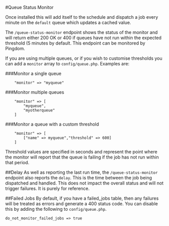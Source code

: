 #Queue Status Monitor

Once installed this will add itself to the schedule and dispatch a job
every minute on the `default` queue which updates a cached value.

The `/queue-status-monitor` endpoint shows the status of the monitor and
will return either 200 OK or 400 if queues have not run within the
expected threshold (5 minutes by default. This endpoint can be
monitored by Pingdom.

If you are using multiple queues, or if you wish to customise thresholds
you can add a `monitor` array to `config/queue.php`. Examples are:


###Monitor a single queue

```
    "monitor" => "myqueue"
```

###Monitor multiple queues

```
    "monitor" => [
        "myqueue",
        "myotherqueue"
    ]
```

###Monitor a queue with a custom threshold

```
    "monitor" => [
        ["name" => myqueue","threshold" => 600]
    ]
```

Threshold values are specified in seconds and represent the point
where the monitor will report that the queue is failing if the
job has not run within that period.


##Delay
As well as reporting the last run time, the `/queue-status-monitor`
endpoint also reports the `delay`. This is the time between the job
being dispatched and handled. This does not impact the overall status
and will not trigger failures. It is purely for reference.


##Failed Jobs
By default, if you have a failed_jobs table, then any failures will
be treated as errors and generate a 400 status code. You can disable
this by adding the following to `config/queue.php`.

`do_not_monitor_failed_jobs => true`
